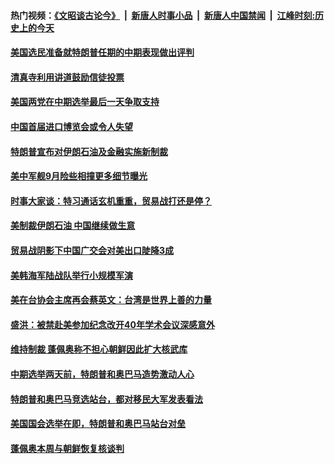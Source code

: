 #### 热门视频：[《文昭谈古论今》](https://github.com/gfw-breaker/wenzhao/blob/master/README.md?t=11052133) &nbsp;|&nbsp; [新唐人时事小品](https://github.com/gfw-breaker/ntdtv-comedy/blob/master/README.md?t=11052133) &nbsp;|&nbsp; [新唐人中国禁闻](https://github.com/gfw-breaker/ntdtv-news/blob/master/README.md?t=11052133) &nbsp;|&nbsp; [江峰时刻:历史上的今天](https://github.com/gfw-breaker/today-in-history/blob/master/README.md?t=11052133) 

#### [美国选民准备就特朗普任期的中期表现做出评判](../pages/zg_yre_rvq/4645724.md?t=11052133) 

#### [清真寺利用讲道鼓励信徒投票](../pages/zg_yre_rvq/4645508.md?t=11052133) 

#### [美国两党在中期选举最后一天争取支持](../pages/zg_yre_rvq/4645484.md?t=11052133) 

#### [中国首届进口博览会或令人失望](../pages/zg_yre_rvq/4645358.md?t=11052133) 

#### [特朗普宣布对伊朗石油及金融实施新制裁](../pages/zg_yre_rvq/4645283.md?t=11052133) 

#### [美中军舰9月险些相撞更多细节曝光](../pages/zg_yre_rvq/4645181.md?t=11052133) 

#### [时事大家谈：特习通话玄机重重，贸易战打还是停？](../pages/zg_yre_rvq/4645138.md?t=11052133) 

#### [美制裁伊朗石油 中国继续做生意](../pages/zg_yre_rvq/4644955.md?t=11052133) 

#### [贸易战阴影下中国广交会对美出口陡降3成 ](../pages/zg_yre_rvq/4644941.md?t=11052133) 

#### [美韩海军陆战队举行小规模军演](../pages/zg_yre_rvq/4644921.md?t=11052133) 

#### [美在台协会主席再会蔡英文：台湾是世界上善的力量  ](../pages/zg_yre_rvq/4644871.md?t=11052133) 

#### [盛洪：被禁赴美参加纪念改开40年学术会议深感意外](../pages/zg_yre_rvq/4644819.md?t=11052133) 

#### [维持制裁 蓬佩奥称不担心朝鲜因此扩大核武库](../pages/zg_yre_rvq/4644793.md?t=11052133) 

#### [中期选举两天前，特朗普和奥巴马造势激动人心](../pages/zg_yre_rvq/4644752.md?t=11052133) 

#### [特朗普和奥巴马竞选站台，都对移民大军发表看法](../pages/zg_yre_rvq/4644717.md?t=11052133) 

#### [美国国会选举在即，特朗普和奥巴马站台对垒](../pages/zg_yre_rvq/4644303.md?t=11052133) 

#### [蓬佩奥本周与朝鲜恢复核谈判](../pages/zg_yre_rvq/4644205.md?t=11052133) 

